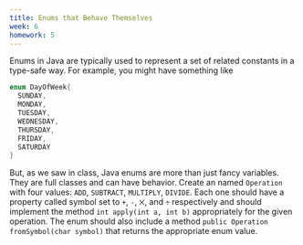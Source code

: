 ```yaml
---
title: Enums that Behave Themselves
week: 6
homework: 5
---
```


Enums in Java are typically used to represent a set of related constants in a type-safe way.  For example, you might have something like

```java
enum DayOfWeek{
  SUNDAY,
  MONDAY,
  TUESDAY,
  WEDNESDAY,
  THURSDAY,
  FRIDAY,
  SATURDAY
}
```

But, as we saw in class, Java enums are more than just fancy variables.  They are full classes and can have behavior.  Create an named `Operation` with four values: `ADD`, `SUBTRACT`, `MULTIPLY`, `DIVIDE`.  Each one should have a property called symbol set to `+`, `-`, `⨉`, and `÷` respectively and should implement the method `int apply(int a, int b)` appropriately for the given operation.  The enum should also include a method `public Operation fromSymbol(char symbol)` that returns the appropriate enum value.
